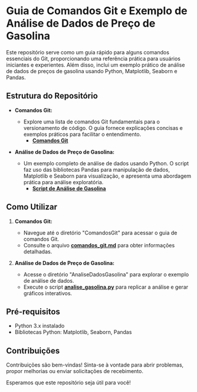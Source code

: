 # Guia de Comandos Git e Exemplo de Análise de Dados de Preço de Gasolina

Este repositório serve como um guia rápido para alguns comandos essenciais do Git, proporcionando uma referência prática para usuários iniciantes e experientes. Além disso, inclui um exemplo prático de análise de dados de preços de gasolina usando Python, Matplotlib, Seaborn e Pandas.

## Estrutura do Repositório

- **Comandos Git:**
  - Explore uma lista de comandos Git fundamentais para o versionamento de código. O guia fornece explicações concisas e exemplos práticos para facilitar o entendimento.
    - [**Comandos Git**](ComandosGit/comandos_git.md)

- **Análise de Dados de Preço de Gasolina:**
  - Um exemplo completo de análise de dados usando Python. O script faz uso das bibliotecas Pandas para manipulação de dados, Matplotlib e Seaborn para visualização, e apresenta uma abordagem prática para análise exploratória.
    - [**Script de Análise de Gasolina**](AnaliseDadosGasolina/analise_gasolina.py)

## Como Utilizar

1. **Comandos Git:**
   - Navegue até o diretório "ComandosGit" para acessar o guia de comandos Git.
   - Consulte o arquivo [**comandos_git.md**](ComandosGit/comandos_git.md) para obter informações detalhadas.

2. **Análise de Dados de Preço de Gasolina:**
   - Acesse o diretório "AnaliseDadosGasolina" para explorar o exemplo de análise de dados.
   - Execute o script [**analise_gasolina.py**](AnaliseDadosGasolina/analise_gasolina.py) para replicar a análise e gerar gráficos interativos.

## Pré-requisitos

- Python 3.x instalado
- Bibliotecas Python: Matplotlib, Seaborn, Pandas

## Contribuições

Contribuições são bem-vindas! Sinta-se à vontade para abrir problemas, propor melhorias ou enviar solicitações de recebimento.

Esperamos que este repositório seja útil para você!
